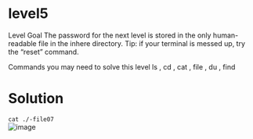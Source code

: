 # level5
Level Goal
The password for the next level is stored in the only human-readable file in the inhere directory. Tip: if your terminal is messed up, try the “reset” command.

Commands you may need to solve this level
ls , cd , cat , file , du , find
# Solution
`cat ./-file07` <br>
![image](https://github.com/LAVANYA-PIDIKITI/Overthewire.bandit/assets/98797256/12bb6048-3e79-402c-88fa-90d9941fb790)

